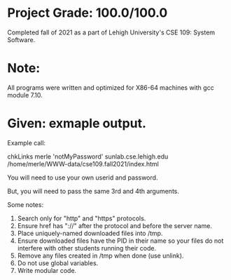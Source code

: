 # Project Grade: 100.0/100.0
Completed fall of 2021 as a part of Lehigh University's CSE 109: System Software.

# Note:
All programs were written and optimized for X86-64 machines with gcc module 7.10.

# Given: exmaple output.

Example call:

chkLinks merle 'notMyPassword' sunlab.cse.lehigh.edu /home/merle/WWW-data/cse109.fall2021/index.html 

You will need to use your own userid and password. 

But, you will need to pass the same 3rd and 4th arguments.

Some notes:
1. Search only for "http" and "https" protocols.
2. Ensure href has "://" after the protocol and before the server name.
3. Place uniquely-named downloaded files into /tmp.
4. Ensure downloaded files have the PID in their name so your files 
   do not interfere with other students running their code.
5. Remove any files created in /tmp when done (use unlink).
6. Do not use global variables.
7. Write modular code.


